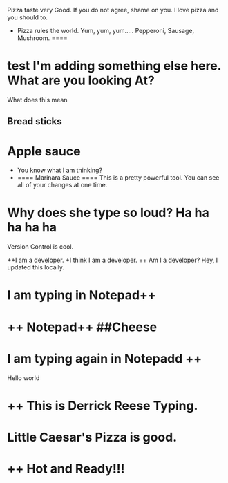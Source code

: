 Pizza taste very Good.  If you do not agree, shame on you.  I love pizza and you should to.
- Pizza rules the world.  Yum, yum, yum.....
Pepperoni, Sausage, Mushroom.
====

test
I'm adding something else here.
What are you looking At?
====

What does this mean

## Bread sticks

# Apple sauce
- You know what I am thinking?
- ====
Marinara Sauce
====
This is a pretty powerful tool.  You can see all of your changes at one time.

Why does she type so loud?  Ha ha ha ha ha
====
Version Control is cool.

++I am a developer.
+I think I am a developer.
++ Am I a developer?
Hey, I updated this locally.

I am typing in Notepad++
====
++ Notepad++
##Cheese
====

I am typing again in Notepadd ++
====

Hello world

++ This is Derrick Reese Typing.
====
Little Caesar's Pizza is good.
====
++ Hot and Ready!!!
====
